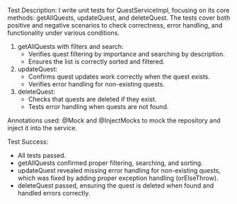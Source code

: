 Test Description:
I write unit tests for QuestServiceImpl, focusing on its core methods: getAllQuests, updateQuest, and deleteQuest. The tests cover both positive and negative scenarios to check correctness, error handling, and functionality under various conditions.

1. getAllQuests with filters and search:
    * Verifies quest filtering by importance and searching by description.
    * Ensures the list is correctly sorted and filtered.
2. updateQuest:
    * Confirms quest updates work correctly when the quest exists.
    * Verifies error handling for non-existing quests.
3. deleteQuest:
    * Checks that quests are deleted if they exist.
    * Tests error handling when quests are not found.
      
Annotations used: @Mock and @InjectMocks to mock the repository and inject it into the service.

Test Success:
* All tests passed.
* getAllQuests confirmed proper filtering, searching, and sorting.
* updateQuest revealed missing error handling for non-existing quests, which was fixed by adding proper exception handling (orElseThrow).
* deleteQuest passed, ensuring the quest is deleted when found and handled errors correctly.

